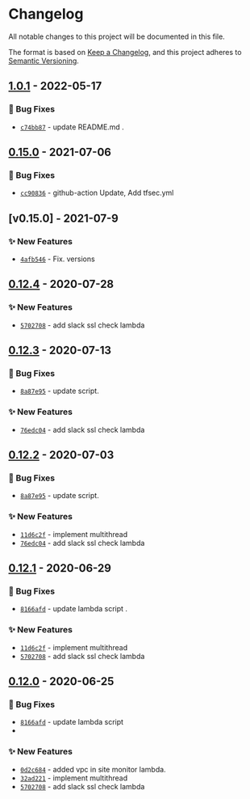 # Changelog
All notable changes to this project will be documented in this file.

The format is based on [Keep a Changelog](https://keepachangelog.com/en/1.0.0/),
and this project adheres to [Semantic Versioning](https://semver.org/spec/v2.0.0.html).

## [1.0.1] - 2022-05-17
### :bug: Bug Fixes
- [`c74bb87`](https://github.com/clouddrove/terraform-aws-lambda-site-monitor/commit/c74bb87b21aed835bc8528701d8b930b9f29c2a3) - update README.md .

## [0.15.0] - 2021-07-06
### :bug: Bug Fixes
- [`cc90836`](https://github.com/clouddrove/terraform-aws-lambda-site-monitor/commit/cc90836be9aa8c04b574dd57ea8735c71a6f35a0) - github-action Update, Add tfsec.yml

## [v0.15.0] - 2021-07-9
### :sparkles: New Features
- [`4afb546`](https://github.com/clouddrove/terraform-aws-lambda-site-monitor/commit/4afb54610b3168bd39a1af738597f0e745f5bddf) - Fix. versions

## [0.12.4] - 2020-07-28
### :sparkles: New Features
- [`5702708`](https://github.com/clouddrove/terraform-aws-lambda-site-monitor/commit/57027081fcef274a22a6cfa9b3231c64662e824d) - add slack ssl check lambda

## [0.12.3] - 2020-07-13
### :bug: Bug Fixes
- [`8a87e95`](https://github.com/clouddrove/terraform-aws-lambda-site-monitor/commit/8a87e95e43d1e956d7845036ec849dfa6125fdbb) - update script.

### :sparkles: New Features
- [`76edc04`](https://github.com/clouddrove/terraform-aws-lambda-site-monitor/commit/76edc04107b2a94163467cb8afedbcbabc054541) - add slack ssl check lambda

## [0.12.2] - 2020-07-03
### :bug: Bug Fixes
- [`8a87e95`](https://github.com/clouddrove/terraform-aws-lambda-site-monitor/commit/8a87e95e43d1e956d7845036ec849dfa6125fdbb) - update script.

### :sparkles: New Features
- [`11d6c2f`](https://github.com/clouddrove/terraform-aws-lambda-site-monitor/commit/11d6c2f10589f8dc6482e4449a39e2cbb1dcb5b3) - implement multithread
- [`76edc04`](https://github.com/clouddrove/terraform-aws-lambda-site-monitor/commit/76edc04107b2a94163467cb8afedbcbabc054541) - add slack ssl check lambda

## [0.12.1] - 2020-06-29
### :bug: Bug Fixes
- [`8166afd`](https://github.com/clouddrove/terraform-aws-lambda-site-monitor/commit/8166afdb6e1041c5f734c5a6c6f26f010c86f2ce) - update lambda script .

### :sparkles: New Features
- [`11d6c2f`](https://github.com/clouddrove/terraform-aws-lambda-site-monitor/commit/11d6c2f10589f8dc6482e4449a39e2cbb1dcb5b3) - implement multithread
- [`5702708`](https://github.com/clouddrove/terraform-aws-lambda-site-monitor/commit/57027081fcef274a22a6cfa9b3231c64662e824d) - add slack ssl check lambda

## [0.12.0] - 2020-06-25
### :bug: Bug Fixes
- [`8166afd`](https://github.com/clouddrove/terraform-aws-lambda-site-monitor/commit/8166afdb6e1041c5f734c5a6c6f26f010c86f2ce) - update lambda script
- 
### :sparkles: New Features
- [`0d2c684`](https://github.com/clouddrove/terraform-aws-lambda-site-monitor/commit/0d2c68494b6654455fb8bc71bec0cddc913b372f) - added vpc in site monitor lambda.
- [`32ad221`](https://github.com/clouddrove/terraform-aws-lambda-site-monitor/commit/32ad221c0f086029c5198809d2513323dfdbb028) - implement multithread
- [`5702708`](https://github.com/clouddrove/terraform-aws-lambda-site-monitor/commit/57027081fcef274a22a6cfa9b3231c64662e824d) - add slack ssl check lambda


[0.12.0]: https://github.com/clouddrove/terraform-aws-lambda-site-monitor/compare/0.12.0...master
[0.12.1]: https://github.com/clouddrove/terraform-aws-lambda-site-monitor/compare/0.12.1...master
[0.12.2]: https://github.com/clouddrove/terraform-aws-lambda-site-monitor/compare/0.12.2...master
[0.12.3]: https://github.com/clouddrove/terraform-aws-lambda-site-monitor/compare/0.12.3...master
[0.12.4]: https://github.com/clouddrove/terraform-aws-lambda-site-monitor/compare/0.12.4...master
[0.15.0]: https://github.com/clouddrove/terraform-aws-lambda-site-monitor/compare/0.15.0...master
[1.0.1]:  https://github.com/clouddrove/terraform-aws-lambda-site-monitor/releases/tag/1.0.1